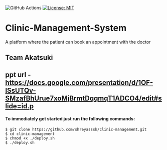 ![GitHub Actions](https://github.com/shreyasssk/clinic-management/workflows/GitHub%20Actions/badge.svg)
[![License: MIT](https://img.shields.io/badge/License-MIT-blue.svg)](https://opensource.org/licenses/MIT)
# Clinic-Management-System
A platform where the patient can book an appointment with the doctor


## Team Akatsuki 
## ppt url - https://docs.google.com/presentation/d/1OF-lSsUTQv-SMzafBhUrue7xoMjBrmtDqqmqT1ADCO4/edit#slide=id.p


#### To immediately get started just run the following commands:
```
$ git clone https://github.com/shreyasssk/clinic-management.git
$ cd clinic-management
$ chmod +x ./deploy.sh
$ ./deploy.sh

```
